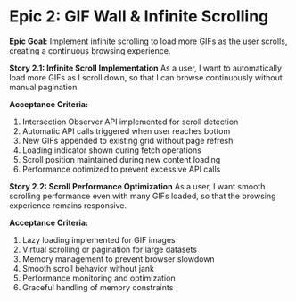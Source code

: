 # Epic 2: GIF Wall & Infinite Scrolling

**Epic Goal:**
Implement infinite scrolling to load more GIFs as the user scrolls, creating a continuous browsing experience.

**Story 2.1: Infinite Scroll Implementation**
As a user,
I want to automatically load more GIFs as I scroll down,
so that I can browse continuously without manual pagination.

**Acceptance Criteria:**

1. Intersection Observer API implemented for scroll detection
2. Automatic API calls triggered when user reaches bottom
3. New GIFs appended to existing grid without page refresh
4. Loading indicator shown during fetch operations
5. Scroll position maintained during new content loading
6. Performance optimized to prevent excessive API calls

**Story 2.2: Scroll Performance Optimization**
As a user,
I want smooth scrolling performance even with many GIFs loaded,
so that the browsing experience remains responsive.

**Acceptance Criteria:**

1. Lazy loading implemented for GIF images
2. Virtual scrolling or pagination for large datasets
3. Memory management to prevent browser slowdown
4. Smooth scroll behavior without jank
5. Performance monitoring and optimization
6. Graceful handling of memory constraints
